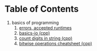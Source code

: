 # Table of Contents
1. basics of programming
    1. [errors, accepted runtimes](01-basics-of-programming/README.md)
    2. [basics-io (cpp)](01-basics-of-programming/01-basics-io.cpp)
    3. [count digits in string (cpp)](01-basics-of-programming/02-count-digit-string.cpp)
    4. [bitwise operations cheatsheet (cpp)](01-basics-of-programming/03-bit-operations-cheatsheet.md)

